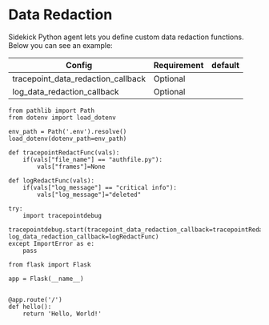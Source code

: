 # Data Redaction

Sidekick Python agent lets you define custom data redaction functions. Below you can see an example:

| Config                                | Requirement | default |
| ------------------------------------- | ----------- | ------- |
| tracepoint\_data\_redaction\_callback | Optional    |         |
| log\_data\_redaction\_callback        | Optional    |         |

```
from pathlib import Path
from dotenv import load_dotenv

env_path = Path('.env').resolve()
load_dotenv(dotenv_path=env_path)

def tracepointRedactFunc(vals):
    if(vals["file_name"] == "authfile.py"):
        vals["frames"]=None

def logRedactFunc(vals):
    if(vals["log_message"] == "critical info"):
        vals["log_message"]="deleted"

try:
    import tracepointdebug
    tracepointdebug.start(tracepoint_data_redaction_callback=tracepointRedactFunc, log_data_redaction_callback=logRedactFunc)
except ImportError as e:
    pass

from flask import Flask

app = Flask(__name__)


@app.route('/')
def hello():
    return 'Hello, World!'

```
